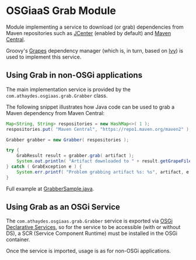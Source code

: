 # OSGiaaS Grab Module

Module implementing a service to download (or grab) dependencies from Maven repositories such as
[JCenter](https://jcenter.bintray.com/) (enabled by default) and [Maven Central](https://repo1.maven.org/maven2).

Groovy's [Grapes](http://docs.groovy-lang.org/latest/html/documentation/grape.html) dependency manager
(which is, in turn, based on [Ivy](http://ant.apache.org/ivy/)) is used to implement this service.

## Using Grab in non-OSGi applications

The main implementation service is provided by the `com.athaydes.osgiaas.grab.Grabber` class.

The following snippet illustrates how Java code can be used to grab a Maven dependency from Maven Central:

```java
Map<String, String> respositories = new HashMap<>( 1 );
respositories.put( "Maven Central", "https://repo1.maven.org/maven2" );

Grabber grabber = new Grabber( respositories );

try {
    GrabResult result = grabber.grab( artifact );
    System.out.println( "Artifact downloaded to " + result.getGrapeFile() );
} catch ( GrabException e ) {
    System.err.printf( "Problem grabbing artifact %s: %s", artifact, e.getMessage() );
}
```

Full example at [GrabberSample.java](../../modules/infra/osgiaas-grab/src/test/java/com/athaydes/osgiaas/grab/sample/GrabberSample.java).

## Using Grab as an OSGi Service

The `com.athaydes.osgiaas.grab.Grabber` service is exported via
[OSGi Declarative Services](http://enroute.osgi.org/doc/217-ds.html),
so for the service to be accessible (with or without DS), a SCR (Service Component Runtime) must be installed in
the OSGi container.

Once the service is imported, usage is as for non-OSGi applications.
